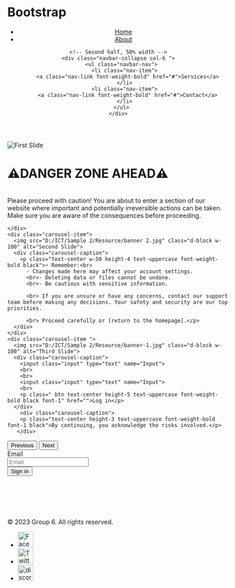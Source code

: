 # Bootstrap
<!DOCTYPE html>
<html lang="en">
<head>
       <title>Bootstrap Example</title>
       <link rel="stylesheet" href="asset/css/bootstrap.css">
       <link rel="stylesheet" href="asset/css/style.css">
       <script src="https://cdn.jsdelivr.net/npm/bootstrap@5.3.0/dist/js/bootstrap.bundle.min.js"></script>



        
</head>
<body>
  <header>
     <nav class="navbar navbar-expand-lg navbar-light bg-light">
  <div class="container-fluid">
    <!-- First half, 50% width -->
    <div class="navbar-collapse col-6 pd">
      <ul class="navbar-nav">
        <li class="nav-item">
          <a class="nav-link font-weight-bold" href="#">Home</a>
        </li>
        <li class="nav-item">
          <a class="nav-link font-weight-bold" href="#">About</a>
        </li>
      </ul>
    </div>
    
    <!-- Second half, 50% width -->
    <div class="navbar-collapse col-6 ">
      <ul class="navbar-nav">
        <li class="nav-item">
          <a class="nav-link font-weight-bold" href="#">Services</a>
        </li>
        <li class="nav-item">
          <a class="nav-link font-weight-bold" href="#">Contact</a>
        </li>
      </ul>
    </div>
  </div>
</nav>
   </header>    
 <div id="carouselExample" class="carousel slide" data-bs-ride="carousel">
  <div class="carousel-inner">
    <div class="carousel-item active">
      <img src="D:/ICT/Sample 2/Resource/shooter.jpg" class="d-block w-100" alt="First Slide">
      <div class="carousel-caption">
        <h1 class="height-6 text-warning">⚠️DANGER ZONE AHEAD⚠️</h1>
      </div>
      <div class="carousel-caption">
        <p class="text-center height-3 text-uppercase font-weight-bold font black"><br>
        Please proceed with caution! You are about to enter a section of our website where important and potentially irreversible actions can be taken. Make sure you are aware of the consequences before proceeding.</p>      
      </div>

    </div>
    <div class="carousel-item">
      <img src="D:/ICT/Sample 2/Resource/banner 2.jpg" class="d-block w-100" alt="Second Slide">
      <div class="carousel-caption">
        <p class="text-center w-50 height-4 text-uppercase font-weight-bold black">⚡️ Remember:<br>
          - Changes made here may affect your account settings.
          <br>- Deleting data or files cannot be undone.
          <br>- Be cautious with sensitive information.

          <br> If you are unsure or have any concerns, contact our support team before making any decisions. Your safety and security are our top priorities.

          <br> Proceed carefully or [return to the homepage].</p>
      </div>
    </div>
    <div class="carousel-item ">
      <img src="D:/ICT/Sample 2/Resource/banner-1.jpg" class="d-block w-100" alt="Third Slide">
      <div class="carousel-caption">
        <input class="input" type="text" name="Input">
        <br>
        <br>
        <input class="input" type="text" name="Input">
        <br>
        <p class=" btn text-center height-5 text-uppercase font-weight-bold black font-1" href="">Log in</p>
      </div>
        <div class="carousel-caption">
        <p class="text-center height-3 text-uppercase font-weight-bold font-1 black">By continuing, you acknowledge the risks involved.</p>
       </div>
  </div>

  <button class="carousel-control-prev" type="button" data-bs-target="#carouselExample" data-bs-slide="prev">
    <span class="carousel-control-prev-icon" aria-hidden="true"></span>
    <span class="visually-hidden">Previous</span>
  </button>
  <button class="carousel-control-next" type="button" data-bs-target="#carouselExample" data-bs-slide="next">
    <span class="carousel-control-next-icon" aria-hidden="true"></span>
    <span class="visually-hidden">Next</span>
  </button>
</div>
<footer class="bg-dark text-light py-3">
  <div class="container">
    <div class="width-5">
      <form>
  <div class="form-group row">
    <label for="inputEmail3" class="col-sm-2 col-form-label">Email</label>
    <div class="col-sm-10 ">
      <input type="email" class="form-control" id="inputEmail3" placeholder="Email">
    </div>
  </div>
  <div class="form-group row">
    <div class="col-sm-10 offset-sm-2 ">
      <button type="submit" class="btn btn-primary">Sign in</button>
    </div>
  </div>  
</form>
    </div>
    <div class="row align-items-center">
      <div class="col-lg-6 text-center text-lg-start ">
        <br>
        <br>
        <br>
        <br>
        <p class="alignment-1 pd-2">&copy; 2023 Group 6. All rights reserved.</p>
      </div>
      <div class="col-lg-6 text-center text-lg-end  ">
        <ul class="list-inline mb-0">
          <li class="list-inline-item me-3">
            <a href="https://www.facebook.com/" class="text-light">
              <img src="D:/ICT/Sample 2/Resource/facebook.png" class="rounded" alt="Facebook" height="35">
            </a>
          </li>
          <li class="list-inline-item me-3">
            <a href="https://twitter.com/" class="text-light">
              <img src="D:/ICT/Sample 2/Resource/twitter.png" class="rounded" alt="Twitter" height="35">
            </a>
          </li>
          <li class="list-inline-item">
            <a href="https://discord.com/" class="text-light">
              <img src="D:/ICT/Sample 2/Resource/discord.png" class="rounded" alt="discord" height="35">
            </a>
          </li>
          <!-- Add more app links with logos as needed -->
        </ul>
      </div>
    </div>
  </div>
</footer>



</body>
</html>
